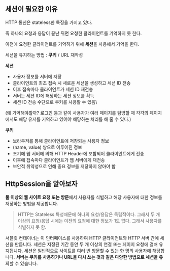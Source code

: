 ## 세션이 필요한 이유 

HTTP 통신은 stateless한 특징을 가지고 있다.

즉 하나의 요청과 응답이 끝난 뒤면 요청한 클라이언트를 기억하지 못 한다.

이전에 요청한 클라이언트를 기억하기 위해 **세션**을 사용해서 기억을 한다.

세션을 유지하는 방법 : **쿠키** / URL 재작성

**세션**
- 사용자 정보를 서버에 저장
- 클라이언트의 최초 접속 시 새로운 세션을 생성하고 세션 ID 전송
- 이후 접속마다 클라이언트가 세션 ID 재전송
- 서버는 세션 ID에 해당하는 세션 정보를 획득
- 세션 ID 전송 수단으로 쿠키를 사용할 수 있음\


(왜 기억해야할까? 로그인 등과 같이 사용자가 여러 페이지를 탐방할 때 각각의 페이지에서도 해당 유저를 기억하고 있어야 해당하는 처리를 해 줄 수 있다.)

**쿠키**
- 브라우저를 통해 클라이언트에 저장되는 사용자 정보
- (name, value) 쌍으로 이루어진 정보
- 초기에 웹 서버에 의해 HTTP Header에 포함되어 클라이언트에게 전송
- 이후에 접속마다 클라이언트가 웹 서버에게 재전송
- 보안적 취약성으로 인해 중요 정보를 저장하지 않아야 함

## HttpSession을 알아보자

**둘 이상의 웹 사이트 요청 또는 방문**에서 사용자를 식별하고 해당 사용자에 대한 정보를 저장하는 방법을 제공합니다.

> HTTP는 Stateless 특성때문에 하나의 요청/응답은 독립적이다. 그래서 두 개 이상의 요청/응답 시에는 이전의 요청에 대한 정보가 1도 없다. 그래서 사용자를 식별하지 못 함.

서블릿 컨테이너는 이 인터페이스를 사용하여 HTTP 클라이언트와 HTTP 서버 간에 세션을 만듭니다. 세션은 지정된 기간 동안 두 개 이상의 연결 또는 페이지 요청에 걸쳐 유지됩니다. 세션은 일반적으로 사이트를 여러 번 방문할 수 있는 한 명의 사용자에 해당합니다. **서버는 쿠키를 사용하거나 URL을 다시 쓰는 것과 같은 다양한 방법으로 세션을 유지**할 수 있습니다.


